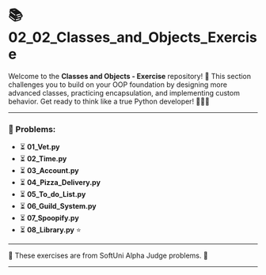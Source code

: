 # 📚 02_02_Classes_and_Objects_Exercise

Welcome to the **Classes and Objects - Exercise** repository! 🎉 This section challenges you to build on your OOP
foundation by designing more advanced classes, practicing encapsulation, and implementing custom behavior. Get ready to
think like a true Python developer! 🧠🐍🔧

---

### 📓 Problems:

- ⏳ **01_Vet.py**
- ⏳ **02_Time.py**
- ⏳ **03_Account.py**
- ⏳ **04_Pizza_Delivery.py**
- ⏳ **05_To_do_List.py**
- ⏳ **06_Guild_System.py**
- ⏳ **07_Spoopify.py**
- ⏳ **08_Library.py** ⭐

---

🚀 These exercises are from SoftUni Alpha Judge problems. 👋

---
